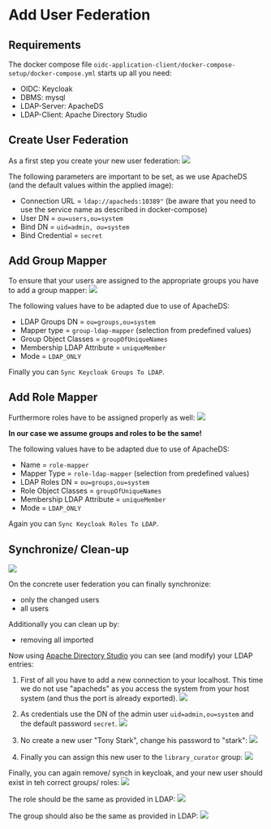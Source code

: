# Add User Federation

## Requirements

The docker compose file `oidc-application-client/docker-compose-setup/docker-compose.yml` starts up all you need:
- OIDC: Keycloak
- DBMS: mysql
- LDAP-Server: ApacheDS
- LDAP-Client: Apache Directory Studio

## Create User Federation
As a first step you create your new user federation:
![](./img/user-federation/01-keycloak-new-user-federation.png)

The following parameters are important to be set, as we use ApacheDS (and the default values within the applied image):
- Connection URL = `ldap://apacheds:10389"` (be aware that you need to use the service name as described in docker-compose)
- User DN = `ou=users,ou=system`
- Bind DN = `uid=admin, ou=system`
- Bind Credential = `secret`

## Add Group Mapper
To ensure that your users are assigned to the appropriate groups you have to add a group mapper:
![](./img/user-federation/02-keycloak-new-group-mapper.png)

The following values have to be adapted due to use of ApacheDS:
- LDAP Groups DN = `ou=groups,ou=system`
- Mapper type = `group-ldap-mapper` (selection from predefined values)
- Group Object Classes = `groupOfUniqueNames`
- Membership LDAP Attribute = `uniqueMember`
- Mode = `LDAP_ONLY`

Finally you can `Sync Keycloak Groups To LDAP`.

## Add Role Mapper
Furthermore roles have to be assigned properly as well:
![](./img/user-federation/03-keycloak-new-role-mapper.png)

**In our case we assume groups and roles to be the same!**

The following values have to be adapted due to use of ApacheDS:
- Name = `role-mapper`
- Mapper Type = `role-ldap-mapper` (selection from predefined values)
- LDAP Roles DN = `ou=groups,ou=system`
- Role Object Classes = `groupOfUniqueNames`
- Membership LDAP Attribute = `uniqueMember`
- Mode = `LDAP_ONLY`

Again you can `Sync Keycloak Roles To LDAP`.

## Synchronize/ Clean-up

![](./img/user-federation/04-keycloak-synchronize-remove.png)

On the concrete user federation you can finally synchronize:
- only the changed users
- all users

Additionally you can clean up by:
- removing all imported

Now using [Apache Directory Studio](https://directory.apache.org/studio/) you can see (and modify) your LDAP entries:

1. First of all you have to add a new connection to your localhost. This time we do not use "apacheds" as you access
   the system from your host system (and thus the port is already exported).
![](./img/user-federation/05-apacheds-connection.png)

1. As credentials use the DN of the admin user `uid=admin,ou=system` and the default password `secret`.
![](./img/user-federation/06-apacheds-connection-auth.png)

1. No create a new user "Tony Stark", change his password to "stark":
![](./img/user-federation/07-apacheds-new-user.png)

1. Finally you can assign this new user to the `library_curator` group:
![](./img/user-federation/08-apacheds-group-assign.png)

Finally, you can again remove/ synch in keycloak, and your new user should exist in teh correct groups/ roles:
![](./img/user-federation/09-kecloak-new-user.png)

The role should be the same as provided in LDAP:
![](./img/user-federation/10-keycloak-new-user-role.png)

The group should also  be the same as provided in LDAP:
![](./img/user-federation/11-keycloak-new-user-group.png)
